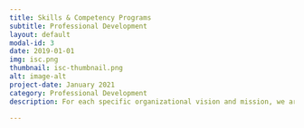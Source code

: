 ```yaml
---
title: Skills & Competency Programs
subtitle: Professional Development
layout: default
modal-id: 3
date: 2019-01-01
img: isc.png
thumbnail: isc-thumbnail.png
alt: image-alt
project-date: January 2021
category: Professional Development
description: For each specific organizational vision and mission, we are happy to collaborate with the business to design a cogent innovation thesis and develop the skills and competency development solution.     

---
```

